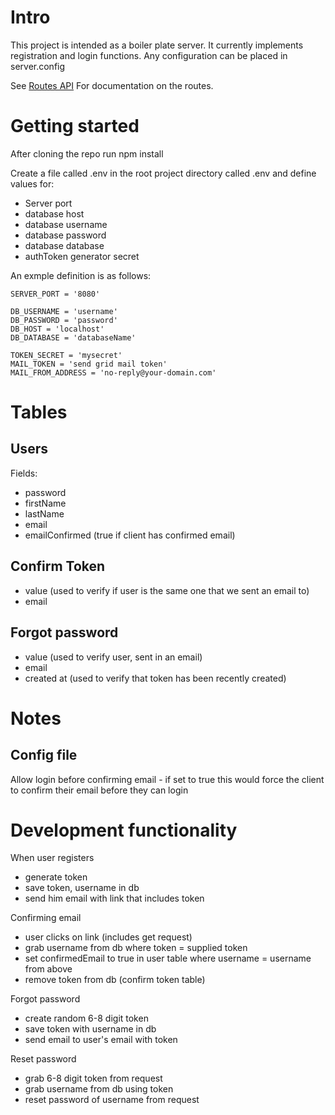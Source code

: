 # Intro
This project is intended as a boiler plate server. It currently implements registration and login functions. Any configuration can be placed in server.config

See [Routes API](https://github.com/twilkes149/baseServer/tree/master/src/routes) For documentation on the routes.

# Getting started
After cloning the repo
run npm install

Create a file called .env in the root project directory called .env and define values for:
- Server port
- database host
- database username
- database password
- database database
- authToken generator secret

An exmple definition is as follows:
```
SERVER_PORT = '8080'

DB_USERNAME = 'username'
DB_PASSWORD = 'password'
DB_HOST = 'localhost'
DB_DATABASE = 'databaseName'

TOKEN_SECRET = 'mysecret'
MAIL_TOKEN = 'send grid mail token'
MAIL_FROM_ADDRESS = 'no-reply@your-domain.com' 
```
# Tables
## Users
Fields:
- password
- firstName
- lastName
- email
- emailConfirmed (true if client has confirmed email)

## Confirm Token
- value (used to verify if user is the same one that we sent an email to)
- email

## Forgot password
- value (used to verify user, sent in an email)
- email
- created at (used to verify that token has been recently created)

# Notes
## Config file
Allow login before confirming email - if set to true this would force the client to confirm their email before they can login

# Development functionality
When user registers
- generate token
- save token, username in db
- send him email with link that includes token

Confirming email
- user clicks on link (includes get request)
- grab username from db where token = supplied token
- set confirmedEmail to true in user table where username = username from above
- remove token from db (confirm token table)

Forgot password
- create random 6-8 digit token
- save token with username in db
- send email to user's email with token

Reset password
- grab 6-8 digit token from request
- grab username from db using token
- reset password of username from request
